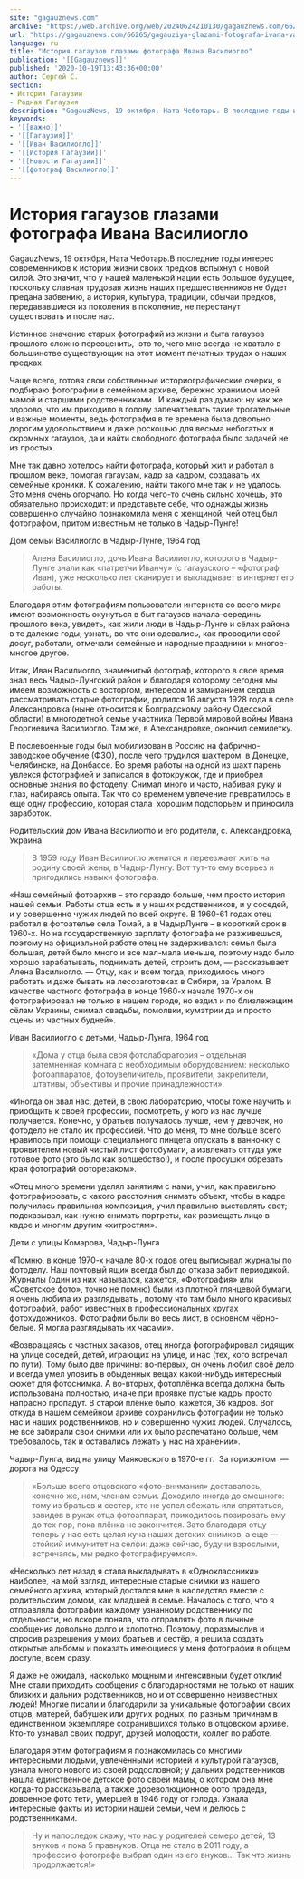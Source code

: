 ```yaml
---
site: "gagauznews.com"
archive: "https://web.archive.org/web/20240624210130/gagauznews.com/66265/gagauziya-glazami-fotografa-ivana-vasilioglo.html"
url: "https://gagauznews.com/66265/gagauziya-glazami-fotografa-ivana-vasilioglo.html"
language: ru
title: "История гагаузов глазами фотографа Ивана Василиогло"
publication: '[[Gagauznews]]'
published: '2020-10-19T13:43:36+00:00'
author: Сергей С.
section:
- История Гагаузии
- Родная Гагаузия
description: "GagauzNews, 19 октября, Ната Чеботарь. В последние годы интерес современников к истории жизни своих предков вспыхнул с новой силой. Это значит, что у нашей маленькой нации есть большое будущее, поскольку славная трудовая жизнь наших предшественников не будет предана забвению, а история, культура, традиции, обычаи предков, передававшиеся из поколения в поколение, не перестанут существовать и после нас. Истинное значение старых фотографий из жизни и быта гагаузов прошлого сложно переоценить, это то, чего мне всегда не хватало в большинстве существующих на этот момент печатных трудах о наших предках. Чаще всего, готовя свои собственные историографические очерки, я подбираю фотографии в семейном архиве, бережно […]"
keywords:
- '[[важно]]'
- '[[Гагаузия]]'
- '[[Иван Василиогло]]'
- '[[История Гагаузии]]'
- '[[Новости Гагаузии]]'
- '[[фотограф Василиогло]]'
---
```


# История гагаузов глазами фотографа Ивана Василиогло

GagauzNews, 19 октября, Ната Чеботарь.В последние годы интерес современников к истории жизни своих предков вспыхнул с новой силой. Это значит, что у нашей маленькой нации есть большое будущее, поскольку славная трудовая жизнь наших предшественников не будет предана забвению, а история, культура, традиции, обычаи предков, передававшиеся из поколения в поколение, не перестанут существовать и после нас.

Истинное значение старых фотографий из жизни и быта гагаузов прошлого сложно переоценить,  это то, чего мне всегда не хватало в большинстве существующих на этот момент печатных трудах о наших предках.

Чаще всего, готовя свои собственные историографические очерки, я подбираю фотографии в семейном архиве, бережно хранимом моей мамой и старшими родственниками.  И каждый раз думаю: ну как же здорово, что им приходило в голову запечатлевать такие трогательные и важные моменты, ведь фотография в те времена была довольно дорогим удовольствием и даже роскошью для весьма небогатых и скромных гагаузов, да и найти свободного фотографа было задачей не из простых.

Мне так давно хотелось найти фотографа, который жил и работал в прошлом веке, помогая гагаузам, кадр за кадром, создавать их семейные хроники. К сожалению, найти такого мне так и не удалось. Это меня очень огорчало. Но когда чего-то очень сильно хочешь, это обязательно происходит: и представьте себе, что однажды жизнь совершенно случайно познакомила меня с женщиной, чей отец был фотографом, притом известным не только в Чадыр-Лунге!

Дом семьи Василиогло в Чадыр-Лунге, 1964 год

> Алена Василиогло, дочь Ивана Василиогло, которого в Чадыр-Лунге знали как «патретчи Иванчу» (с гагаузского – «фотограф Иван), уже несколько лет сканирует и выкладывает в интернет его работы.

Благодаря этим фотографиям пользователи интернета со всего мира имеют возможность окунуться в быт гагаузов начала-середины прошлого века, увидеть, как жили люди в Чадыр-Лунге и сёлах района в те далекие годы; узнать, во что они одевались, как проводили свой досуг, работали, отмечали семейные и народные праздники и многое-многое другое.

Итак, Иван Василиогло, знаменитый фотограф, которого в свое время знал весь Чадыр-Лунгский район и благодаря которому сегодня мы имеем возможность с восторгом, интересом и замиранием сердца рассматривать старые фотографии, родился 16 августа 1928 года в селе Александровка (ныне относится к Болградскому району Одесской области) в многодетной семье участника Первой мировой войны Ивана Георгиевича Василиогло. Там же, в Александровке, окончил семилетку.

В послевоенные годы был мобилизован в Россию на фабрично-заводское обучение (ФЗО), после чего трудился шахтером  в Донецке, Челябинске, на Донбассе. Во время работы на одной из шахт парень увлекся фотографией и записался в фотокружок, где и приобрел основные знания по фотоделу. Снимал много и часто, набивая руку и глаз, набираясь опыта. Так что со временем увлечение превратилось в еще одну профессию, которая стала  хорошим подспорьем и приносила заработок.

Родительский дом Ивана Василиогло и его родители, с. Александровка, Украина

> В 1959 году Иван Василиогло женится и переезжает жить на родину своей жены, в Чадыр-Лунгу. Вот тут-то ему всерьез и пригодились навыки фотографа.

«Наш семейный фотоархив – это гораздо больше, чем просто история нашей семьи. Работы отца есть и у наших родственников, и у соседей, и у совершенно чужих людей по всей округе. В 1960-61 годах отец работал в фотоателье села Томай, а в ЧадырЛунге – в короткий срок в 1960-х. Но на государственную зарплату фотографа не разживешься, поэтому на официальной работе отец не задерживался: семья была большая, детей было много и все мал-мала меньше, поэтому надо было хорошо зарабатывать, поднимать детей, строить дом, — рассказывает Алена Василиогло. — Отцу, как и всем тогда, приходилось много работать и даже бывать на лесозаготовках в Сибири, за Уралом. В качестве частного фотографа в конце 1960-х начале 1970-х он фотографировал не только в нашем городе, но ездил и по близлежащим сёлам Украины, снимал свадьбы, помолвки, кумэтрии да и просто сцены из частных будней».

Иван Василиогло с детьми, Чадыр-Лунга, 1964 год

> «Дома у отца была своя фотолаборатория – отдельная затемненная комната с необходимым оборудованием: несколько фотоаппаратов, фотоувеличитель, проявители, закрепители, штативы, объективы и прочие принадлежности».

«Иногда он звал нас, детей, в свою лабораторию, чтобы тоже научить и приобщить к своей профессии, посмотреть, у кого из нас лучше получается. Конечно, у братьев получалось лучше, чем у девочек, но фотодело не стало их профессией. Что до меня, то мне больше всего нравилось при помощи специального пинцета опускать в ванночку с проявителем новый чистый лист фотобумаги, а извлекать оттуда уже готовое фото (это было как волшебство!), и после просушки обрезать края фотографий фоторезаком».

«Отец много времени уделял занятиям с нами, учил, как правильно фотографировать, с какого расстояния снимать объект, чтобы в кадре получилась правильная композиция, учил правильно выставлять свет; подсказывал, как нужно снимать портреты, как размещать лицо в кадре и многим другим «хитростям».

Дети с улицы Комарова, Чадыр-Лунга

«Помню, в конце 1970-х начале 80-х годов отец выписывал журналы по фотоделу. Наш почтовый ящик всегда был до отказа забит периодикой. Журналы (один из них назывался, кажется, «Фотография» или «Советское фото», точно не помню) были из плотной глянцевой бумаги, я очень любила их разглядывать , потому что там было много красивых фотографий, работ известных в профессиональных кругах фотохудожников. Фотографии были во весь лист, в основном чёрно-белые. Я могла разглядывать их часами».

«Возвращаясь с частных заказов, отец иногда фотографировал сидящих на улице соседей, детей, играющих на улице, и нас (тех, кого встречал по пути). Тому было две причины: во-первых, он очень любил своё дело и всегда умел уловить в обыденных вещах какой-нибудь интересный сюжет для фотоснимка. А во-вторых, фотоплёнка всегда должна быть использована полностью, иначе при проявке пустые кадры просто напрасно пропадут. В старой плёнке было, кажется, 36 кадров. Вот откуда в нашем семейном архиве сохранились фотографии не только нас и наших родственников, но и совершенно чужих людей. Случалось, не все забирали свои снимки или их было распечатано больше, чем требовалось, так и оставались лежать у нас на хранении».

Чадыр-Лунга, вид на улицу Маяковского в 1970-е гг.  За горизонтом  — дорога на Одессу

> «Больше всего отцовского «фото-внимания» доставалось, конечно же, нам, членам семьи. Доходило иногда до смешного: тому из братьев и сестер, кто не успел сбежать или спрятаться, завидев в руках отца фотоаппарат, приходилось позировать ему до тех пор, пока плёнка не закончится. Зато благодаря отцу теперь у нас есть целая куча наших детских снимков, а еще — стойкий иммунитет на селфи: даже сейчас, будучи взрослыми, встречаясь, мы редко фотографируемся».

«Несколько лет назад я стала выкладывать в «Одноклассники» наиболее, на мой взгляд, интересные старые снимки из нашего семейного архива, который достался мне в наследство вместе с родительским домом, как младшей в семье. Началось с того, что я отправляла фотографии каждому узнанному родственнику по отдельности, но вскоре поняла, что отправлять фото в личные сообщения довольно долго и хлопотно. Поэтому, поразмыслив и спросив разрешения у моих братьев и сестёр, я решила создать открытые альбомы и показать имеющиеся у меня фотографии в общем доступе, всем сразу.

Я даже не ожидала, насколько мощным и интенсивным будет отклик! Мне стали приходить сообщения с благодарностями не только от наших близких и дальних родственников, но и от совершенно неизвестных людей! Многие писали и благодарили за уникальные фотографии своих отцов, матерей, бабушек или других родных, по разным причинам в единственном экземпляре сохранившихся только в отцовском архиве. Кто-то узнавал своих подруг, друзей молодости, коллег по работе.

Благодаря этим фотографиям я познакомилась со многими интересными людьми, увлечёнными историей и культурой гагаузов, узнала много нового из своей родословной; у дальних родственников нашла единственное детское фото своей мамы, о котором она мне когда-то рассказывала, а также дореволюционное фото прадеда, довоенное фото тети, умершей в 1946 году от голода. Узнала интересные факты из истории нашей семьи, чем и делюсь с родственниками.

> Ну и напоследок скажу, что нас у родителей семеро детей, 13 внуков и пока 5 правнуков. Отца не стало в 2011 году, а профессию фотографа выбрал один из его внуков… Так что жизнь продолжается!»